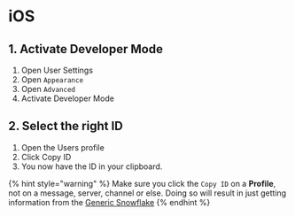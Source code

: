 # iOS

## 1. Activate Developer Mode

1. Open User Settings
2. Open `Appearance`
3. Open `Advanced`
4. Activate Developer Mode

## 2. Select the right ID

1. Open the Users profile
2. Click Copy ID
3. You now have the ID in your clipboard.

{% hint style="warning" %}
Make sure you click the `Copy ID` on a **Profile**, not on a message, server, channel or else. Doing so will result in just getting information from the [Generic Snowflake](https://github.com/nerrixDE/discordid-wiki/tree/769b90da665ec53414015f66608155a478b98d7b/get-ids/about-ids/snowflakes.md)
{% endhint %}

